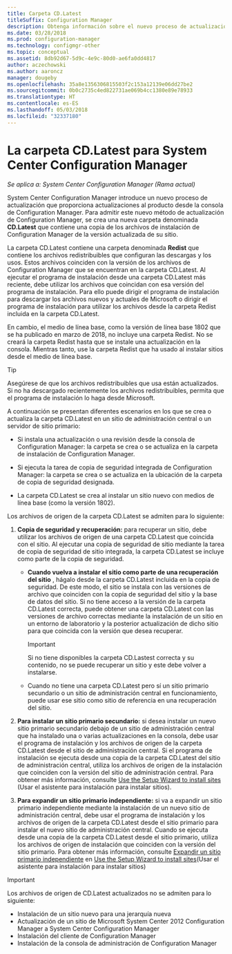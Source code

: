 ```yaml
---
title: Carpeta CD.Latest
titleSuffix: Configuration Manager
description: Obtenga información sobre el nuevo proceso de actualización que proporciona actualizaciones al producto desde la consola de Configuration Manager.
ms.date: 03/28/2018
ms.prod: configuration-manager
ms.technology: configmgr-other
ms.topic: conceptual
ms.assetid: 8db92d67-5d9c-4e9c-80d0-ae6fa0dd4817
author: aczechowski
ms.author: aaroncz
manager: dougeby
ms.openlocfilehash: 35a8e1356306815503f2c153a12139e06dd27be2
ms.sourcegitcommit: 0b0c2735c4ed822731ae069b4cc1380e89e78933
ms.translationtype: HT
ms.contentlocale: es-ES
ms.lasthandoff: 05/03/2018
ms.locfileid: "32337180"
---
```

# <a name="the-cdlatest-folder-for-system-center-configuration-manager"></a>La carpeta CD.Latest para System Center Configuration Manager

*Se aplica a: System Center Configuration Manager (Rama actual)*

System Center Configuration Manager introduce un nuevo proceso de actualización que proporciona actualizaciones al producto desde la consola de Configuration Manager. Para admitir este nuevo método de actualización de Configuration Manager, se crea una nueva carpeta denominada **CD.Latest** que contiene una copia de los archivos de instalación de Configuration Manager de la versión actualizada de su sitio.  

La carpeta CD.Latest contiene una carpeta denominada **Redist** que contiene los archivos redistribuibles que configuran las descargas y los usos. Estos archivos coinciden con la versión de los archivos de Configuration Manager que se encuentran en la carpeta CD.Latest. Al ejecutar el programa de instalación desde una carpeta CD.Latest más reciente, debe utilizar los archivos que coincidan con esa versión del programa de instalación. Para ello puede dirigir el programa de instalación para descargar los archivos nuevos y actuales de Microsoft o dirigir el programa de instalación para utilizar los archivos desde la carpeta Redist incluida en la carpeta CD.Latest.

En cambio, el medio de línea base, como la versión de línea base 1802 que se ha publicado en marzo de 2018, no incluye una carpeta Redist. No se creará la carpeta Redist hasta que se instale una actualización en la consola. Mientras tanto, use la carpeta Redist que ha usado al instalar sitios desde el medio de línea base.  

> [!TIP]
> Asegúrese de que los archivos redistribuibles que usa están actualizados. Si no ha descargado recientemente los archivos redistribuibles, permita que el programa de instalación lo haga desde Microsoft.   

 A continuación se presentan diferentes escenarios en los que se crea o actualiza la carpeta CD.Latest en un sitio de administración central o un servidor de sitio primario:  

-   Si instala una actualización o una revisión desde la consola de Configuration Manager: la carpeta se crea o se actualiza en la carpeta de instalación de Configuration Manager.  

-   Si ejecuta la tarea de copia de seguridad integrada de Configuration Manager: la carpeta se crea o se actualiza en la ubicación de la carpeta de copia de seguridad designada.  

-  La carpeta CD.Latest se crea al instalar un sitio nuevo con medios de línea base (como la versión 1802).

Los archivos de origen de la carpeta CD.Latest se admiten para lo siguiente:  

1.  **Copia de seguridad y recuperación:** para recuperar un sitio, debe utilizar los archivos de origen de una carpeta CD.Latest que coincida con el sitio. Al ejecutar una copia de seguridad de sitio mediante la tarea de copia de seguridad de sitio integrada, la carpeta CD.Latest se incluye como parte de la copia de seguridad.

    -   **Cuando vuelva a instalar el sitio como parte de una recuperación del sitio** , hágalo desde la carpeta CD.Latest incluida en la copia de seguridad. De este modo, el sitio se instala con las versiones de archivo que coinciden con la copia de seguridad del sitio y la base de datos del sitio.  Si no tiene acceso a la versión de la carpeta CD.Latest correcta, puede obtener una carpeta CD.Latest con las versiones de archivo correctas mediante la instalación de un sitio en un entorno de laboratorio y la posterior actualización de dicho sitio para que coincida con la versión que desea recuperar.

        > [!IMPORTANT]  
        >  Si no tiene disponibles la carpeta CD.Lastest correcta y su contenido, no se puede recuperar un sitio y este debe volver a instalarse.  

    -   Cuando no tiene una carpeta CD.Latest pero sí un sitio primario secundario o un sitio de administración central en funcionamiento, puede usar ese sitio como sitio de referencia en una recuperación del sitio.  

2.  **Para instalar un sitio primario secundario:** si desea instalar un nuevo sitio primario secundario debajo de un sitio de administración central que ha instalado una o varias actualizaciones en la consola, debe usar el programa de instalación y los archivos de origen de la carpeta CD.Latest desde el sitio de administración central. Si el programa de instalación se ejecuta desde una copia de la carpeta CD.Latest del sitio de administración central, utiliza los archivos de origen de la instalación que coinciden con la versión del sitio de administración central. Para obtener más información, consulte [Use the Setup Wizard to install sites](../../../core/servers/deploy/install/use-the-setup-wizard-to-install-sites.md) (Usar el asistente para instalación para instalar sitios).  

3.  **Para expandir un sitio primario independiente:** si va a expandir un sitio primario independiente mediante la instalación de un nuevo sitio de administración central, debe usar el programa de instalación y los archivos de origen de la carpeta CD.Latest desde el sitio primario para instalar el nuevo sitio de administración central. Cuando se ejecuta desde una copia de la carpeta CD.Latest desde el sitio primario, utiliza los archivos de origen de instalación que coinciden con la versión del sitio primario. Para obtener más información, consulte [Expandir un sitio primario independiente](../../../core/servers/deploy/install/use-the-setup-wizard-to-install-sites.md#bkmk_expand) en [Use the Setup Wizard to install sites](../../../core/servers/deploy/install/use-the-setup-wizard-to-install-sites.md)(Usar el asistente para instalación para instalar sitios)

> [!IMPORTANT]  
>  Los archivos de origen de CD.Latest actualizados no se admiten para lo siguiente:  
>   
>  -   Instalación de un sitio nuevo para una jerarquía nueva  
>  -   Actualización de un sitio de Microsoft System Center 2012 Configuration Manager a System Center Configuration Manager
>  -   Instalación del cliente de Configuration Manager
>  -   Instalación de la consola de administración de Configuration Manager

